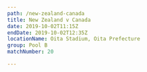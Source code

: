 ```yaml
---
path: /new-zealand-canada
title: New Zealand v Canada
date: 2019-10-02T11:15Z
endDate: 2019-10-02T12:35Z
locationName: Oita Stadium, Oita Prefecture
group: Pool B
matchNumber: 20

---
```

